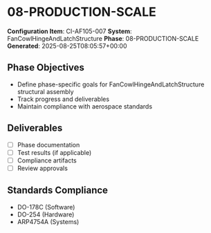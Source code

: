 # 08-PRODUCTION-SCALE

**Configuration Item**: CI-AF105-007
**System**: FanCowlHingeAndLatchStructure
**Phase**: 08-PRODUCTION-SCALE
**Generated**: 2025-08-25T08:05:57+00:00

## Phase Objectives
- Define phase-specific goals for FanCowlHingeAndLatchStructure structural assembly
- Track progress and deliverables
- Maintain compliance with aerospace standards

## Deliverables
- [ ] Phase documentation
- [ ] Test results (if applicable)
- [ ] Compliance artifacts
- [ ] Review approvals

## Standards Compliance
- DO-178C (Software)
- DO-254 (Hardware)
- ARP4754A (Systems)

